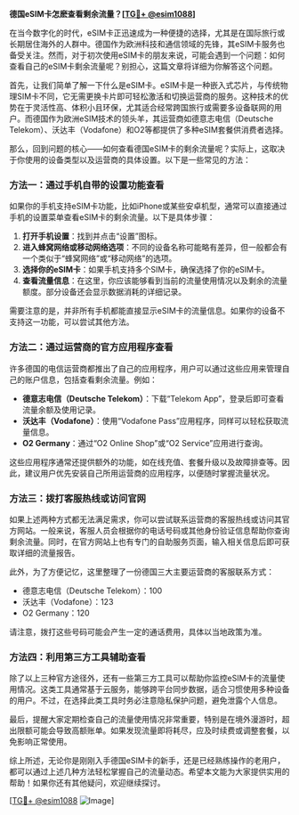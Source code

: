 **德国eSIM卡怎麽查看剩余流量？[[TG💪+ @esim1088](https://t.me/s/esim1088)]**

在当今数字化的时代，eSIM卡正迅速成为一种便捷的选择，尤其是在国际旅行或长期居住海外的人群中。德国作为欧洲科技和通信领域的先锋，其eSIM卡服务也备受关注。然而，对于初次使用eSIM卡的朋友来说，可能会遇到一个问题：如何查看自己的eSIM卡剩余流量呢？别担心，这篇文章将详细为你解答这个问题。

首先，让我们简单了解一下什么是eSIM卡。eSIM卡是一种嵌入式芯片，与传统物理SIM卡不同，它无需更换卡片即可轻松激活和切换运营商的服务。这种技术的优势在于灵活性高、体积小且环保，尤其适合经常跨国旅行或需要多设备联网的用户。而德国作为欧洲eSIM技术的领头羊，其运营商如德意志电信（Deutsche Telekom）、沃达丰（Vodafone）和O2等都提供了多种eSIM套餐供消费者选择。

那么，回到问题的核心——如何查看德国eSIM卡的剩余流量呢？实际上，这取决于你使用的设备类型以及运营商的具体设置。以下是一些常见的方法：

### 方法一：通过手机自带的设置功能查看

如果你的手机支持eSIM卡功能，比如iPhone或某些安卓机型，通常可以直接通过手机的设置菜单查看eSIM卡的剩余流量。以下是具体步骤：

1. **打开手机设置**：找到并点击“设置”图标。
2. **进入蜂窝网络或移动网络选项**：不同的设备名称可能略有差异，但一般都会有一个类似于“蜂窝网络”或“移动网络”的选项。
3. **选择你的eSIM卡**：如果手机支持多个SIM卡，确保选择了你的eSIM卡。
4. **查看流量信息**：在这里，你应该能够看到当前的流量使用情况以及剩余的流量额度。部分设备还会显示数据消耗的详细记录。

需要注意的是，并非所有手机都能直接显示eSIM卡的流量信息。如果你的设备不支持这一功能，可以尝试其他方法。

### 方法二：通过运营商的官方应用程序查看

许多德国的电信运营商都推出了自己的应用程序，用户可以通过这些应用来管理自己的账户信息，包括查看剩余流量。例如：

- **德意志电信（Deutsche Telekom）**：下载“Telekom App”，登录后即可查看流量余额及使用记录。
- **沃达丰（Vodafone）**：使用“Vodafone Pass”应用程序，同样可以轻松获取流量信息。
- **O2 Germany**：通过“O2 Online Shop”或“O2 Service”应用进行查询。

这些应用程序通常还提供额外的功能，如在线充值、套餐升级以及故障排查等。因此，建议用户优先安装自己所用运营商的应用程序，以便随时掌握流量状况。

### 方法三：拨打客服热线或访问官网

如果上述两种方式都无法满足需求，你可以尝试联系运营商的客服热线或访问其官方网站。一般来说，客服人员会根据你的电话号码或其他身份验证信息帮助你查询剩余流量。同时，在官方网站上也有专门的自助服务页面，输入相关信息后即可获取详细的流量报告。

此外，为了方便记忆，这里整理了一份德国三大主要运营商的客服联系方式：

- 德意志电信（Deutsche Telekom）：100
- 沃达丰（Vodafone）：123
- O2 Germany：120

请注意，拨打这些号码可能会产生一定的通话费用，具体以当地政策为准。

### 方法四：利用第三方工具辅助查看

除了以上三种官方途径外，还有一些第三方工具可以帮助你监控eSIM卡的流量使用情况。这类工具通常基于云服务，能够跨平台同步数据，适合习惯使用多种设备的用户。不过，在选择此类工具时务必注意隐私保护问题，避免泄露个人信息。

最后，提醒大家定期检查自己的流量使用情况非常重要，特别是在境外漫游时，超出限额可能会导致高额账单。如果发现流量即将耗尽，应及时续费或调整套餐，以免影响正常使用。

综上所述，无论你是刚刚入手德国eSIM卡的新手，还是已经熟练操作的老用户，都可以通过上述几种方法轻松掌握自己的流量动态。希望本文能为大家提供实用的帮助！如果你还有其他疑问，欢迎继续探讨。

[[TG💪+ @esim1088](https://t.me/s/esim1088) ![Image](https://i.postimg.cc/4NQfJmqS/Snipaste-2025-05-13-00-14-12.png)]
